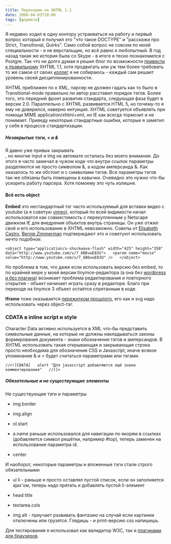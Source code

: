 ```yaml
---
title: Переходим на XHTML 1.1
date: 2008-04-03T10:00
tags: [форматы]
---
```


Я недавно ходил в одну контору устраиваться на работу и первый вопрос который я получил это "что такое DOCTYPE" и "расскажи про Strict, Transitional, Quirks". Само собой вопрос не совсем по моей специальности - я не верстальщик, но всё равно я любопытный. В год назад такая же история была со Skype - в итоге я тесно познакомился с Postgre. Так что не долго думая я решил блог по возможности [привести к правильному](http://validator.w3.org/check?uri=http%3A%2F%2Fkurapov.name%2F&charset=(detect+automatically)&doctype=Inline&group=0) XHTML 1.1, хотя продвигать или уж тем более требовать то же самое от своих [коллег](http://kollegi.zhilinsky.ru/) я не собираюсь - каждый сам решает уровень своей дисциплинированности.

XHTML приближен по к XML, парсер не должен гадать как то было в Transitional-mode правильно ли автор расставил порядок тэгов. Более того, это передний фронт развития стандарта, следующая фаза будет в версии 2.0. Параллельно с XHTML развивается HTML 5, но почему-то я ему не доверился, наверно интуиция. XHTML советуется объявлять при помощи MIME application/xhtml+xml, но IE как всегда тормозит и не понимает. Приведу некоторые стандартные ошибки, которые я заметил у себя в процессе стандартизации.

##### Незакрытые тэги, < и &  

Я давно уже привык закрывать <br />, но многие input и img на автомате остались без моего внимания. До этого я часто замечал в чужом коде что внутри ссылок параметры разделяются не просто символом &, а кодом амперсанда &. Как оказалось то же обстоит и с символами тэгов. Все параметры тэгов так-же обязаны быть помещены в кавычки. Очевидно это нужно что-бы ускорить работу парсера. Хотя помоему это чуть излишне.

#### Всё есть object

**Embed** это нестандартный тэг часто используемый для вставки видео с youtube (а я советую [vimeo](http://vimeo.com/900848)), который по всей видимости начал использоватся как совместимость с перекупленным у Netscape движком IE для внедрения объектов внутрь страницы. Он уже отжил своё и его использование в XHTML невозможно. Советы от [Elisabeth Castro](http://www.alistapart.com/articles/byebyeembed/), [Bernie Zimmerman](http://www.bernzilla.com/item.php?id=681) подтверждают это и советуют использовать нечто подобное:

`<object type="application/x-shockwave-flash" width="425" height="350" data="http://www.youtube.com/v/7_6B6vwE83U">   <param name="movie" value="http://www.youtube.com/v/7_6B6vwE83U" />   </object>`

Но проблема в том, что даже если использовать версию без embed, то по крайней мере у моей версии tinymce-редактора (а она без [wordpress и без плагина](http://wordpress.org/extend/plugins/xhtml-video-embed/)) возникает проблема редактирования и повторного открытия - объект начинает играть сразу в редакторе. Благо при переходе на tinymce 3 объект остаётся спрятанным в коде.

**Iframe** тоже оказывается [пережитком прошлого](http://xhtml.ru/2007/09/06/no-iframe-use-object/), его как и svg надо использовать через object-тэг.

### CDATA в inline script и style

Character Data активно используется в XML что-бы представить символьные данные, на которые не должны накладываться законы формирования документа - знаки обозначения тэгов и амперсандов. В XHTML использовать такая открывающая и закрывающая строка просто необходима для обозначения CSS и Javascript, иначе всякое упоминание & и < будет считаться параметрами или тэгами.

`//<![CDATA[   alert "Для javascript добавляются ещё знаки комментирования"   //]]>`

##### Обязательные и не существующие элементы  

Не существующие тэги и параметры

- img.border
- img.align
- ol.start  
    
- a.name раньше использовался для навигации по якорям в ссылках (добавляется символ решётки, например #top), теперь заменен на использование параметра id.  
    
- center

И наоборот, некоторые параметры и вложенные тэги стали строго обязательными

- ul li - раньше я просто оставлял пустой список, если он заполняется ajax'ом, теперь надо прятать и добавлять пустой li-элемент  
    
- head title
- textarea.cols
- img.alt - приучает развивать фантазию на случай если картинки отключены или грузятся. Глядишь - и print-версию css напишешь.

Для тестирования я использовал как валидатор W3C, так и [плагинами для браузеров](https://kurapov.ee/article/browser_plugins/).